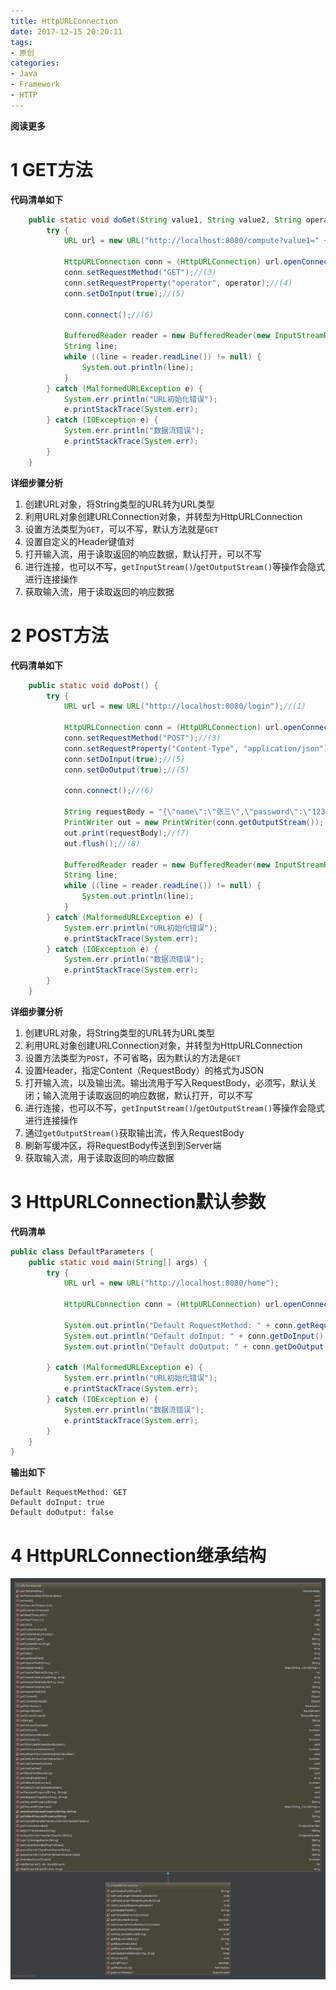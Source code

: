 ```yaml
---
title: HttpURLConnection
date: 2017-12-15 20:20:11
tags: 
- 原创
categories: 
- Java
- Framework
- HTTP
---
```


**阅读更多**

<!--more-->

# 1 GET方法

**代码清单如下**

```java
    public static void doGet(String value1, String value2, String operator) {
        try {
            URL url = new URL("http://localhost:8080/compute?value1=" + value1 + "&value2=" + value2);//(1)

            HttpURLConnection conn = (HttpURLConnection) url.openConnection();//(2)
            conn.setRequestMethod("GET");//(3)
            conn.setRequestProperty("operator", operator);//(4)
            conn.setDoInput(true);//(5)

            conn.connect();//(6)

            BufferedReader reader = new BufferedReader(new InputStreamReader(conn.getInputStream()));//(7)
            String line;
            while ((line = reader.readLine()) != null) {
                System.out.println(line);
            }
        } catch (MalformedURLException e) {
            System.err.println("URL初始化错误");
            e.printStackTrace(System.err);
        } catch (IOException e) {
            System.err.println("数据流错误");
            e.printStackTrace(System.err);
        }
    }
```

**详细步骤分析**

1. 创建URL对象，将String类型的URL转为URL类型
1. 利用URL对象创建URLConnection对象，并转型为HttpURLConnection
1. 设置方法类型为`GET`，可以不写，默认方法就是`GET`
1. 设置自定义的Header键值对
1. 打开输入流，用于读取返回的响应数据，默认打开，可以不写
1. 进行连接，也可以不写，`getInputStream()`/`getOutputStream()`等操作会隐式进行连接操作
1. 获取输入流，用于读取返回的响应数据

# 2 POST方法

**代码清单如下**

```java
    public static void doPost() {
        try {
            URL url = new URL("http://localhost:8080/login");//(1)

            HttpURLConnection conn = (HttpURLConnection) url.openConnection();//(2)
            conn.setRequestMethod("POST");//(3)
            conn.setRequestProperty("Content-Type", "application/json");//(4)
            conn.setDoInput(true);//(5)
            conn.setDoOutput(true);//(5)

            conn.connect();//(6)

            String requestBody = "{\"name\":\"张三\",\"password\":\"123456789\"}";
            PrintWriter out = new PrintWriter(conn.getOutputStream());
            out.print(requestBody);//(7)
            out.flush();//(8)

            BufferedReader reader = new BufferedReader(new InputStreamReader(conn.getInputStream()));//(9)
            String line;
            while ((line = reader.readLine()) != null) {
                System.out.println(line);
            }
        } catch (MalformedURLException e) {
            System.err.println("URL初始化错误");
            e.printStackTrace(System.err);
        } catch (IOException e) {
            System.err.println("数据流错误");
            e.printStackTrace(System.err);
        }
    }
```

**详细步骤分析**

1. 创建URL对象，将String类型的URL转为URL类型
1. 利用URL对象创建URLConnection对象，并转型为HttpURLConnection
1. 设置方法类型为`POST`，不可省略，因为默认的方法是`GET`
1. 设置Header，指定Content（RequestBody）的格式为JSON
1. 打开输入流，以及输出流。输出流用于写入RequestBody，必须写，默认关闭；输入流用于读取返回的响应数据，默认打开，可以不写
1. 进行连接，也可以不写，`getInputStream()`/`getOutputStream()`等操作会隐式进行连接操作
1. 通过`getOutputStream()`获取输出流，传入RequestBody
1. 刷新写缓冲区，将RequestBody传送到到Server端
1. 获取输入流，用于读取返回的响应数据

# 3 HttpURLConnection默认参数

**代码清单**

```java
public class DefaultParameters {
    public static void main(String[] args) {
        try {
            URL url = new URL("http://localhost:8080/home");

            HttpURLConnection conn = (HttpURLConnection) url.openConnection();

            System.out.println("Default RequestMethod: " + conn.getRequestMethod());
            System.out.println("Default doInput: " + conn.getDoInput());
            System.out.println("Default doOutput: " + conn.getDoOutput());

        } catch (MalformedURLException e) {
            System.err.println("URL初始化错误");
            e.printStackTrace(System.err);
        } catch (IOException e) {
            System.err.println("数据流错误");
            e.printStackTrace(System.err);
        }
    }
}
```

**输出如下**

```
Default RequestMethod: GET
Default doInput: true
Default doOutput: false
```

# 4 HttpURLConnection继承结构

![HttpURLConnection](/images/HttpURLConnection/HttpURLConnection.png)

